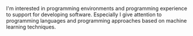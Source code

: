 I'm interested in programming environments and programming experience to support for developing software.
Especially I give attention to programming languages and programming approaches based on machine learning techniques.

